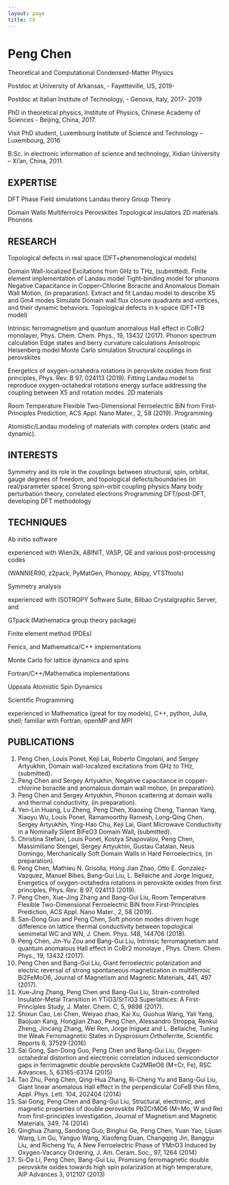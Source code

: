 ```yaml
---
layout: page
title: CV
---
```


# Peng Chen

Theoretical and Computational Condensed-Matter Physics

Postdoc at University of Arkansas, - Fayetteville, US, 2019-

Postdoc at Italian Institute of Technology, - Genova, Italy, 2017- 2019

PhD in theoretical physics, Institute of Physics, Chinese Academy of Sciences - Beijing, China, 2017.

Visit PhD student, Luxembourg Institute of Science and Technology – Luxembourg, 2016

B.Sc. in electronic information of science and technology, Xidian University – Xi’an, China, 2011.



## EXPERTISE

DFT Phase Field simulations Landau theory Group Theory

Domain Walls Multiferroics Perovskites Topological insulators 2D materials Phonons



## RESEARCH

Topological defects in real space (DFT+phenomenological models)

Domain Wall-localized Excitations from GHz to THz, (submitted).
Finite element implementation of Landau model
Tight-binding model for phonons
Negative Capacitance in Copper-Chlorine Boracite and Anomalous Domain Wall Motion, (in preparation).
Extract and fit Landau model to describe X5 and Gm4 modes
Simulate Domain wall flux closure quadrants and vortices, and their dynamic behaviors.
Topological defects in k-space (DFT+TB model)

Intrinsic ferromagnetism and quantum anomalous Hall effect in CoBr2 monolayer, Phys. Chem. Chem. Phys., 19, 13432 (2017).
Phonon spectrum calculation
Edge states and berry curvature calculations
Anisotropic Heisenberg model Monte Carlo simulation
Structural couplings in perovskites

Energetics of oxygen-octahedra rotations in perovskite oxides from first principles, Phys. Rev. B 97, 024113 (2019).
Fitting Landau model to reproduce oxygen-octahedral rotations energy surface
addressing the coupling between X5 and rotation modes.
2D materials

Room Temperature Flexible Two-Dimensional Ferroelectric BiN from First-Principles Prediction, ACS Appl. Nano Mater., 2, 58 (2019).
Programming

Atomistic/Landau modeling of materials with complex orders (static and dynamic).


## INTERESTS

Symmetry and its role in the couplings between structural, spin, orbital, gauge degrees of freedom, and topological defects/boundaries (in real/parameter space)
Strong spin-orbit coupling physics
Many body perturbation theory, correlated electrons
Programming DFT/post-DFT, developing DFT methodology


## TECHNIQUES

Ab initio software

experienced with Wien2k, ABINIT, VASP, QE and various post-processing codes

(WANNIER90, z2pack, PyMatGen, Phonopy, Abipy, VTSTtools)

Symmetry analysis

experienced with ISOTROPY Software Suite, Bilbao Crystalgraphic Server, and

GTpack (Mathematica group theory package)

Finite element method (PDEs)

Fenics, and Mathematica/C++ implementations

Monte Carlo for lattice dynamics and spins

Fortran/C++/Mathematica implementations

Uppsala Atomistic Spin Dynamics

Scientific Programming

experienced in Mathematica (great for toy models), C++, python, Julia, shell; familiar with Fortran, openMP and MPI



## PUBLICATIONS

1. Peng Chen, Louis Ponet, Keji Lai, Roberto Cingolani, and Sergey Artyukhin, Domain wall-localized excitations from GHz to THz, (submitted).
2. Peng Chen and Sergey Artyukhin, Negative capacitance in copper-chlorine boracite and anomalous domain wall motion, (in preparation).
3. Peng Chen and Sergey Artyukhin, Phonon scattering at domain walls and thermal conductivity, (in preparation).
4. Yen-Lin Huang, Lu Zheng, Peng Chen, Xiaoxing Cheng, Tiannan Yang, Xiaoyu Wu, Louis Ponet, Ramamoorthy Ramesh, Long-Qing Chen, Sergey Artyukhin, Ying-Hao Chu, Keji Lai, Giant Microwave Conductivity in a Nominally Silent BiFeO3 Domain Wall, (submitted).
5. Christina Stefani, Louis Ponet, Kostya Shapovalov, Peng Chen, Massimiliano Stengel, Sergey Artyukhin, Gustau Catalan, Neus Domingo, Merchanically Soft Domain Walls in Hard Ferroelectrics, (in preparation).
6. Peng Chen, Mathieu N. Grisolia, Hong Jian Zhao, Otto E. Gonzalez-Vazquez, Manuel Bibes, Bang-Gui Liu, L. Bellaiche and Jorge Iniguez, Energetics of oxygen-octahedra rotations in perovskite oxides from first principles, Phys. Rev. B 97, 024113 (2019).
7. Peng Chen, Xue-Jing Zhang and Bang-Gui Liu, Room Temperature Flexible Two-Dimensional Ferroelectric BiN from First-Principles Prediction, ACS Appl. Nano Mater., 2, 58 (2019).
8. San-Dong Guo and Peng Chen, Soft phonon modes driven huge difference on lattice thermal conductivity between topological semimetal WC and WN, J. Chem. Phys. 148, 144706 (2018).
9. Peng Chen, Jin-Yu Zou and Bang-Gui Liu, Intrinsic ferromagnetism and quantum anomalous Hall effect in CoBr2 monolaye , Phys. Chem. Chem. Phys., 19, 13432 (2017).
10. Peng Chen and Bang-Gui Liu, Giant ferroelectric polarization and electric reversal of strong spontaneous magnetization in multiferroic Bi2FeMoO6, Journal of Magnetism and Magnetic Materials, 441, 497 (2017).
11. Xue-Jing Zhang, Peng Chen and Bang-Gui Liu, Strain-controlled Insulator-Metal Transition in YTiO3/SrTiO3 Superlattices: A First-Principles Study, J. Mater. Chem. C, 5, 9898 (2017).
12. Shixun Cao, Lei Chen, Weiyao zhao, Kai Xu, Guohua Wang, Yali Yang, Baojuan Kang, Hongjian Zhao, Peng Chen, Alessandro Stroppa, Renkui Zheng, Jincang Zhang, Wei Ren, Jorge Iniguez and L. Bellaiche, Tuning the Weak Ferromagnetic States in Dysprosium Orthoferrite, Scientific Reports 6, 37529 (2016)
13. Sai Gong, San-Dong Guo, Peng Chen and Bang-Gui Liu, Oxygen-octahedral distortion and electronic correlation induced semiconductor gaps in ferrimagnetic double perovskite Ca2MReO6 (M=Cr, Fe), RSC Advances, 5, 63165-63174 (2015)
14. Tao Zhu, Peng Chen, Qing-Hua Zhang, Ri-Cheng Yu and Bang-Gui Liu, Giant linear anomalous Hall effect in the perpendicular CoFeB thin films, Appl. Phys. Lett. 104, 202404 (2014)
15. Sai Gong, Peng Chen and Bang-Gui Liu, Structural, electronic, and magnetic properties of double perovskite Pb2CrMO6 (M=Mo, W and Re) from first-principles investigation, Journal of Magnetism and Magnetic Materials, 349, 74 (2014)
16. Qinghua Zhang, Sandong Guo, Binghui Ge, Peng Chen, Yuan Yao, Lijuan Wang, Lin Gu, Yanguo Wang, Xiaofeng Duan, Changqing Jin, Banggui Liu, and Richeng Yu, A New Ferroelectric Phase of YMnO3 Induced by Oxygen-Vacancy Ordering, J. Am. Ceram. Soc., 97, 1264 (2014)
17. Si-Da Li, Peng Chen, Bang-Gui Liu, Promising ferromagnetic double perovskite oxides towards high spin polarization at high temperature, AIP Advances 3, 012107 (2013)
